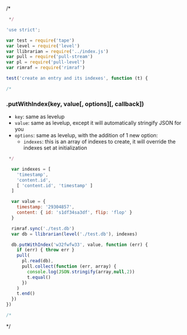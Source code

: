 /*
```javascript
 */

'use strict';

var test = require('tape')
var level = require('level')
var llibrarian = require('../index.js')
var pull = require('pull-stream')
var pl = require('pull-level')
var rimraf = require('rimraf')

test('create an entry and its indexes', function (t) {

/*
```
### .putWithIndex(key, value[, options][, callback])

- `key`: same as levelup
- `value`: same as levelup, except it will automatically stringify JSON for you
- `options`: same as levelup, with the addition of 1 new option:
  - `indexes`: this is an array of indexes to create, it will override the indexes set at initialization

```javascript
 */

  var indexes = [
    'timestamp',
    'content.id',
    [ 'content.id', 'timestamp' ]
  ]

  var value = {
    timestamp: '29304857',
    content: { id: 's1df34sa3df', flip: 'flop' }
  }

  rimraf.sync('./test.db')
  var db = llibrarian(level('./test.db'), indexes)

  db.putWithIndex('w32fwfw33', value, function (err) {
    if (err) { throw err }
    pull(
      pl.read(db),
      pull.collect(function (err, array) {
        console.log(JSON.stringify(array,null,2))
        t.equal()
      })
    )
    t.end()
  })
})

/*
```
 */
